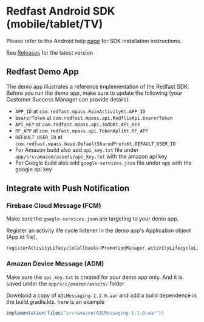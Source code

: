 # Redfast Android SDK (mobile/tablet/TV)

Please refer to the Android help [page](https://help.redfast.com/docs/android-sdk) for SDK installation instructions.

See [Releases](https://github.com/redfast/redfast-sdk-android/releases) for the latest version

## Redfast Demo App
The demo app illustrates a reference implementation of the Redfast SDK. Before you run the demo app, make sure to update the following (your Customer Success Manager can provide details).
- `APP_ID` at `com.redfast.mpass.MainActivityKt.APP_ID`
- `bearerToken` at `com.redfast.mpass.api.RedflixApi.bearerToken`
- `API_KEY` at `com.redfast.mpass.api.TmdbKt.API_KEY`
- `RF_APP` at `com.redfast.mpass.api.TokenApliKt.RF_APP`
- `DEFAULT_USER_ID` at `com.redfast.mpass.base.DefaultSharedPrefsKt.DEFAULT_USER_ID`
- For Amazon build also add `api_key.txt` file under `app/src/amazon/assets/api_key.txt` with the amazon api key
- For Google build also add `google-services.json` file under `app` with the google api key

## Integrate with Push Notification

### Firebase Cloud Message (FCM)

Make sure the `google-services.json` are targeting to your demo app.

Register an activity life cycle listener in the demo app's Application object (App.kt file), 

```kotlin
registerActivityLifecycleCallbacks(PromotionManager.activityLifecycleListener)
```

### Amazon Device Message (ADM)

Make sure the `api_key.txt` is created for your demo app only. And it is saved under the `app/src/amazon/assets/` folder

Downlaod a copy of `A3LMessaging-1.1.0.aar` and add a build dependence in the build.gradle.kts. here is an example
```gradle
implementation(files("src/amazon/A3LMessaging-1.1.0.aar"))
```
